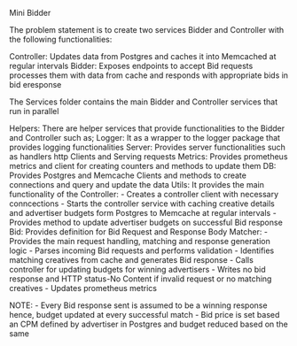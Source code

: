 Mini Bidder

The problem statement is to create two services Bidder and Controller with the following functionalities:

Controller: Updates data from Postgres and caches it into Memcached at regular intervals
Bidder: Exposes endpoints to accept Bid requests processes them with data from cache and responds with appropriate bids in bid eresponse

The Services folder contains the main Bidder and Controller services that run in parallel

Helpers:
There are helper services that provide functionalities to the Bidder and Controller such as;
  Logger:
    It as a wrapper to the logger package that provides logging functionalities
  Server:
    Provides server functionalities such as handlers http Clients and Serving requests
  Metrics:
    Provides prometheus metrics and client for creating counters and methods to update them
  DB:
    Provides Postgres and Memcache Clients and methods to create connections and query and update the data
  Utils:
    It provides the main functionality of the Controller:
     - Creates a controller client with necessary conncections
     - Starts the controller service with caching creative details and advertiser budgets form Postgres to Memcache at regular intervals
     - Provides method to update advertiser budgets on successful Bid response
  Bid:
    Provides definition for Bid Request and Response Body
    Matcher: 
      - Provides the main request handling, matching and response generation logic
      - Parses incoming Bid requests and performs validation
      - Identifies matching creatives from cache and generates Bid response
      - Calls controller for updating budgets for winning advertisers
      - Writes no bid response and HTTP status-No Content if invalid request or no matching creatives
      - Updates prometheus metrics

NOTE: - Every Bid response sent is assumed to be a winning response hence, budget updated at every successful match
      - Bid price is set based an CPM defined by advertiser in Postgres and budget reduced based on the same
